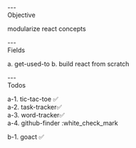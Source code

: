 ---\
Objective

modularize react concepts 


---\
Fields

a. get-used-to
b. build react from scratch



---\
Todos


a-1. tic-tac-toe :white_check_mark:\
a-2. task-tracker:white_check_mark:\
a-3. word-tracker:white_check_mark:\
a-4. github-finder :white_check_mark

b-1. goact :white_check_mark:

